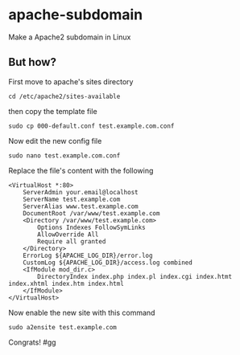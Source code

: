 # apache-subdomain
Make a Apache2 subdomain in Linux

## But how?

First move to apache's sites directory
``` 
cd /etc/apache2/sites-available
```
then copy the template file
```
sudo cp 000-default.conf test.example.com.conf
```
Now edit the new config file
```
sudo nano test.example.com.conf
```
Replace the file's content with the following
```
<VirtualHost *:80>
    ServerAdmin your.email@localhost
    ServerName test.example.com
    ServerAlias www.test.example.com
    DocumentRoot /var/www/test.example.com
    <Directory /var/www/test.example.com>
        Options Indexes FollowSymLinks
        AllowOverride All
        Require all granted
    </Directory>
    ErrorLog ${APACHE_LOG_DIR}/error.log
    CustomLog ${APACHE_LOG_DIR}/access.log combined
    <IfModule mod_dir.c>
        DirectoryIndex index.php index.pl index.cgi index.htmt index.xhtml index.htm index.html
    </IfModule>
</VirtualHost>
```
Now enable the new site with this command
```
sudo a2ensite test.example.com
```
Congrats!
#gg
